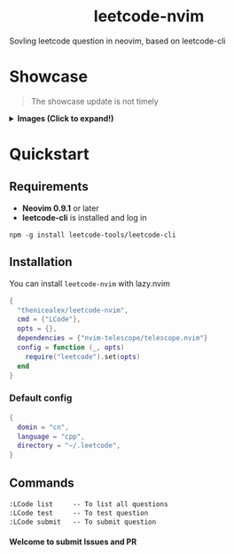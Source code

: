<div align="center">
  <h1>leetcode-nvim</h1>
</div>

Sovling leetcode question in neovim, based on leetcode-cli

# Showcase

> The showcase update is not timely

<details><summary> <b>Images (Click to expand!)</b></summary>

<h2> List Questions </h2>

![List questions](./assets/list.gif?raw=true)

<h2> Test Question </h2>

![Test question](./assets/test.gif?raw=true)

<h2> Submit Question </h2>

![Submit question](./assets/submit.gif?raw=true)

</details>

# Quickstart

## Requirements

- **Neovim 0.9.1** or later
- **leetcode-cli** is installed and log in
```shell
npm -g install leetcode-tools/leetcode-cli
```

## Installation

You can install `leetcode-nvim` with lazy.nvim

```lua
{
  "thenicealex/leetcode-nvim",
  cmd = {"LCode"},
  opts = {},
  dependencies = {"nvim-telescope/telescope.nvim"}
  config = function (_, opts)
    require("leetcode").set(opts)
  end
}
```

### Default config
```lua
{
  domin = "cn",
  language = "cpp",
  directory = "~/.leetcode",
}
```

## Commands

```vim
:LCode list     -- To list all questions
:LCode test     -- To test question
:LCode submit   -- To submit question
```

#### Welcome to submit Issues and PR
